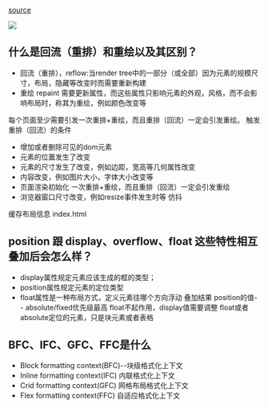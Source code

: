 [source](https://juejin.im/post/5ee0cf335188254ec9505381#heading-102)

![](https://img2018.cnblogs.com/blog/1414709/201811/1414709-20181115192855608-1989140804.png)

## 什么是回流（重排）和重绘以及其区别？
- 回流（重排），reflow:当render tree中的一部分（或全部）因为元素的规模尺寸，布局，隐藏等改变时而需要重新构建  
- 重绘 repaint 需要更新属性，而这些属性只影响元素的外观，风格，而不会影响布局时，称其为重绘，例如颜色改变等

每个页面至少需要引发一次重排+重绘，而且重排（回流）一定会引发重绘。
  触发重排（回流）的条件
  - 增加或者删除可见的dom元素
  - 元素的位置发生了改变
  - 元素的尺寸发生了改变，例如边距，宽高等几何属性改变
  - 内容改变，例如图片大小，字体大小改变等
  - 页面渲染初始化 一次重排+重绘，而且重排（回流）一定会引发重绘
  - 浏览器窗口尺寸改变，例如resize事件发生时等  仿抖

缓存布局信息
index.html

## position 跟 display、overflow、float 这些特性相互叠加后会怎么样？
- display属性规定元素应该生成的框的类型；
- position属性规定元素的定位类型
- float属性是一种布局方式，定义元素往哪个方向浮动
叠加结果 position的值-- absolute/fixed优先级最高
float不起作用，display值需要调整
float或者absolute定位的元素，只是块元素或者表格

##  BFC、IFC、GFC、FFC是什么
- Block formatting context(BFC)--块级格式化上下文
- Inline formatting context(IFC) 内联格式化上下文
- Crid formatting context(GFC) 网格布局格式化上下文
- Flex formatting context(FFC) 自适应格式化上下文